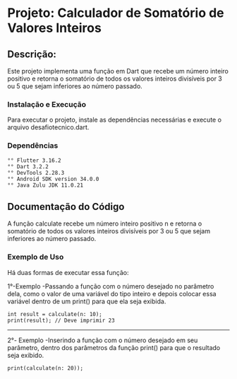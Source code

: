 
# Projeto: Calculador de Somatório de Valores Inteiros
## Descrição:
Este projeto implementa uma função em Dart que recebe um número inteiro positivo e retorna o somatório de todos os valores inteiros divisíveis por 3 ou 5 que sejam inferiores ao número passado.
### Instalação e Execução
Para executar o projeto, instale as dependências necessárias e execute o arquivo desafiotecnico.dart.
### Dependências 
```
°° Flutter 3.16.2
°° Dart 3.2.2
°° DevTools 2.28.3
°° Android SDK version 34.0.0
°° Java Zulu JDK 11.0.21
```

## Documentação do Código
A função calculate recebe um número inteiro positivo n e retorna o somatório de todos os valores inteiros divisíveis por 3 ou 5 que sejam inferiores ao número passado.

 ### Exemplo de Uso
Há duas formas de executar essa função:

1°-Exemplo 
-Passando a função com o número desejado no parâmetro dela, como o valor de uma variável do tipo inteiro e depois colocar essa variável dentro de um print() para que ela seja exibida.
```
int result = calculate(n: 10);
print(result); // Deve imprimir 23
```
------------------------------------------------------------
2°- Exemplo
-Inserindo a função com o número desejado em seu parâmetro, dentro dos parâmetros da função print() para que o resultado seja exibido.
```
print(calculate(n: 20));
```
